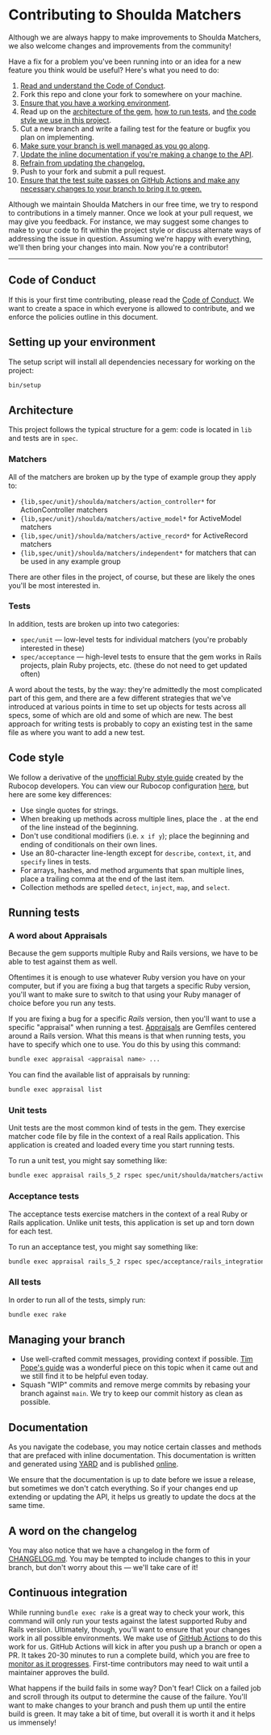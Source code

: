 # Contributing to Shoulda Matchers

Although we are always happy to make improvements to Shoulda Matchers, we also
welcome changes and improvements from the community!

Have a fix for a problem you've been running into or an idea for a new feature
you think would be useful? Here's what you need to do:

1. [Read and understand the Code of Conduct](#code-of-conduct).
2. Fork this repo and clone your fork to somewhere on your machine.
3. [Ensure that you have a working environment](#setting-up-your-environment).
4. Read up on the [architecture of the gem](#architecture), [how to run
   tests](#running-tests), and [the code style we use in this
   project](#code-style).
5. Cut a new branch and write a failing test for the feature or bugfix you plan
   on implementing.
6. [Make sure your branch is well managed as you go
   along](#managing-your-branch).
7. [Update the inline documentation if you're making a change to the
   API](#documentation).
8. [Refrain from updating the changelog.](#a-word-on-the-changelog)
9. Push to your fork and submit a pull request.
10. [Ensure that the test suite passes on GitHub Actions and make any necessary
    changes to your branch to bring it to green.](#continuous-integration)

Although we maintain Shoulda Matchers in our free time, we try to respond to
contributions in a timely manner. Once we look at your pull request, we may give
you feedback. For instance, we may suggest some changes to make to your code to
fit within the project style or discuss alternate ways of addressing the issue
in question. Assuming we're happy with everything, we'll then bring your changes
into main. Now you're a contributor!

---

## Code of Conduct

If this is your first time contributing, please read the [Code of Conduct]. We
want to create a space in which everyone is allowed to contribute, and we
enforce the policies outline in this document.

[Code of Conduct]: https://thoughtbot.com/open-source-code-of-conduct

## Setting up your environment

The setup script will install all dependencies necessary for working on the
project:

```bash
bin/setup
```

## Architecture

This project follows the typical structure for a gem: code is located in `lib`
and tests are in `spec`.

### Matchers

All of the matchers are broken up by the type of example group they apply to:

- `{lib,spec/unit}/shoulda/matchers/action_controller*` for ActionController
  matchers
- `{lib,spec/unit}/shoulda/matchers/active_model*` for ActiveModel matchers
- `{lib,spec/unit}/shoulda/matchers/active_record*` for ActiveRecord matchers
- `{lib,spec/unit}/shoulda/matchers/independent*` for matchers that can be used
  in any example group

There are other files in the project, of course, but these are likely the ones
you'll be most interested in.

### Tests

In addition, tests are broken up into two categories:

- `spec/unit` — low-level tests for individual matchers (you're probably
  interested in these)
- `spec/acceptance` — high-level tests to ensure that the gem works in Rails
  projects, plain Ruby projects, etc. (these do not need to get updated often)

A word about the tests, by the way: they're admittedly the most complicated part
of this gem, and there are a few different strategies that we've introduced at
various points in time to set up objects for tests across all specs, some of
which are old and some of which are new. The best approach for writing tests is
probably to copy an existing test in the same file as where you want to add a
new test.

## Code style

We follow a derivative of the [unofficial Ruby style guide] created by the
Rubocop developers. You can view our Rubocop configuration [here], but here are
some key differences:

- Use single quotes for strings.
- When breaking up methods across multiple lines, place the `.` at the end of
  the line instead of the beginning.
- Don't use conditional modifiers (i.e. `x if y`); place the beginning and
  ending of conditionals on their own lines.
- Use an 80-character line-length except for `describe`, `context`, `it`, and
  `specify` lines in tests.
- For arrays, hashes, and method arguments that span multiple lines, place a
  trailing comma at the end of the last item.
- Collection methods are spelled `detect`, `inject`, `map`, and `select`.

[unofficial Ruby style guide]: https://github.com/rubocop-hq/ruby-style-guide
[here]: .rubocop.yml

## Running tests

### A word about Appraisals

Because the gem supports multiple Ruby and Rails versions, we have to be able
to test against them as well.

Oftentimes it is enough to use whatever Ruby version you have on your computer,
but if you are fixing a bug that targets a specific Ruby version, you'll want to
make sure to switch to that using your Ruby manager of choice before you run any
tests.

If you are fixing a bug for a specific _Rails_ version, then you'll want to use
a specific "appraisal" when running a test. [Appraisals] are Gemfiles centered
around a Rails version. What this means is that when running tests, you have to
specify which one to use. You do this by using this command:

```bash
bundle exec appraisal <appraisal name> ...
```

You can find the available list of appraisals by running:

```bash
bundle exec appraisal list
```

[Appraisals]: https://github.com/thoughtbot/appraisal

### Unit tests

Unit tests are the most common kind of tests in the gem. They exercise matcher
code file by file in the context of a real Rails application. This application
is created and loaded every time you start running tests.

To run a unit test, you might say something like:

```bash
bundle exec appraisal rails_5_2 rspec spec/unit/shoulda/matchers/active_model/validate_inclusion_of_matcher_spec.rb
```

### Acceptance tests

The acceptance tests exercise matchers in the context of a real Ruby or Rails
application. Unlike unit tests, this application is set up and torn down for
each test.

To run an acceptance test, you might say something like:

```bash
bundle exec appraisal rails_5_2 rspec spec/acceptance/rails_integration_spec.rb
```

### All tests

In order to run all of the tests, simply run:

```bash
bundle exec rake
```

## Managing your branch

- Use well-crafted commit messages, providing context if possible. [Tim Pope's
  guide] was a wonderful piece on this topic when it came out and we still find
  it to be helpful even today.
- Squash "WIP" commits and remove merge commits by rebasing your branch against
  `main`. We try to keep our commit history as clean as possible.

[Tim Pope's guide]: https://tbaggery.com/2008/04/19/a-note-about-git-commit-messages.html

## Documentation

As you navigate the codebase, you may notice certain classes and methods that
are prefaced with inline documentation. This documentation is written and
generated using [YARD][yard] and is published [online][rubydocs].

[rubydocs]: https://matchers.shoulda.io/docs
[yard]: https://github.com/lsegal/yard

We ensure that the documentation is up to date before we issue a release, but
sometimes we don't catch everything. So if your changes end up extending or
updating the API, it helps us greatly to update the docs at the same time.

## A word on the changelog

You may also notice that we have a changelog in the form of
[CHANGELOG.md](CHANGELOG.md). You may be tempted to include changes to this in
your branch, but don't worry about this — we'll take care of it!

## Continuous integration

While running `bundle exec rake` is a great way to check your work, this command
will only run your tests against the latest supported Ruby and Rails version.
Ultimately, though, you'll want to ensure that your changes work in all possible
environments. We make use of [GitHub Actions][gh-actions] to do this work for
us. GitHub Actions will kick in after you push up a branch or open a PR.
It takes 20-30 minutes to run a complete build, which you are free to
[monitor as it progresses][shoulda-matchers-on-gh-actions]. First-time
contributors may need to wait until a maintainer approves the build.

[shoulda-matchers-on-gh-actions]: https://github.com/thoughtbot/shoulda-matchers/actions

What happens if the build fails in some way? Don't fear! Click on a failed job
and scroll through its output to determine the cause of the failure. You'll want
to make changes to your branch and push them up until the entire build is green.
It may take a bit of time, but overall it is worth it and it helps us immensely!

[gh-actions]: https://github.com/features/actions
